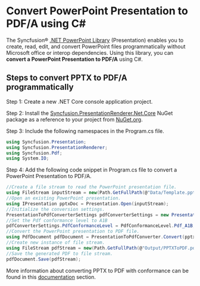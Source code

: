 # Convert PowerPoint Presentation to PDF/A using C#

The Syncfusion&reg; [.NET PowerPoint Library](https://www.syncfusion.com/document-processing/powerpoint-framework/net/powerpoint-library) (Presentation) enables you to create, read, edit, and convert PowerPoint files programmatically without Microsoft office or interop dependencies. Using this library, you can **convert a PowerPoint Presentation to PDF/A** using C#.

## Steps to convert PPTX to PDF/A programmatically

Step 1: Create a new .NET Core console application project.

Step 2: Install the [Syncfusion.PresentationRenderer.Net.Core](https://www.nuget.org/packages/Syncfusion.PresentationRenderer.Net.Core) NuGet package as a reference to your project from [NuGet.org](https://www.nuget.org/).

Step 3: Include the following namespaces in the Program.cs file.

```csharp
using Syncfusion.Presentation;
using Syncfusion.PresentationRenderer;
using Syncfusion.Pdf;
using System.IO;
```

Step 4: Add the following code snippet in Program.cs file to convert a PowerPoint Presentation to PDF/A.

```csharp
//Create a file stream to read the PowerPoint presentation file.
using FileStream inputStream = new(Path.GetFullPath(@"Data/Template.pptx"), FileMode.Open, FileAccess.Read, FileShare.ReadWrite);
//Open an existing PowerPoint presentation.
using IPresentation pptxDoc = Presentation.Open(inputStream);
//Initialize the conversion settings.
PresentationToPdfConverterSettings pdfConverterSettings = new PresentationToPdfConverterSettings();
//Set the Pdf conformance level to A1B
pdfConverterSettings.PdfConformanceLevel = PdfConformanceLevel.Pdf_A1B;
//Convert the PowerPoint presentation to PDF file.
using PdfDocument pdfDocument = PresentationToPdfConverter.Convert(pptxDoc, pdfConverterSettings);
//Create new instance of file stream.
using FileStream pdfStream = new(Path.GetFullPath(@"Output/PPTXToPDF.pdf"), FileMode.Create);
//Save the generated PDF to file stream.
pdfDocument.Save(pdfStream);
```

More information about converting PPTX to PDF with conformance can be found in this [documentation](https://help.syncfusion.com/document-processing/powerpoint/conversions/powerpoint-to-pdf/net/presentation-to-pdf#pdf-conformance) section.